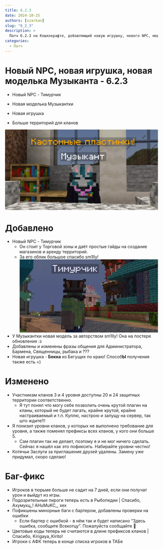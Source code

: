 ```yaml
---
title: 6.2.3
date: 2024-10-25
authors: [szarkan]
slug: "6_2_3"
description: >
  Патч 6.2.3 на Кошкокрафте, добавляющий новую игрушку, нового NPC, модельку для NPC и прочее!
categories:
  - Патч
---
```


# Новый NPC, новая игрушка, новая моделька Музыканта - 6.2.3

- Новый NPC - Тимурчик

- Новая моделька Музыкантки

- Новая игрушка

- Больше территорий для кланов

![Новая моделька Музыкантки](/assets/updates/6season/6_2_3/preview.png)

<!-- more -->

# Добавлено

- Новый NPC - Тимурчик
    - Он стоит у Торговой зоны и даёт простые гайды на создание магазинов и аренду территорий.
    - За его облик большое спасибо sm1lly!
    ![Тимурчик](/assets/updates/6season/6_2_3/timur.png)
- У Музыкантки новая модель за авторством sm1lly! Она на постере обновления :з
- Добавлены и изменены фразы общения для Администратора, Бармена, Священницы, рыбака и ???
- Новая игрушка - **Бекка** из Бегущих по краю! Способ**Ы** получения также есть =)

# Изменено

- Участникам кланов 3 и 4 уровня доступны 20 и 24 защитных территории соответственно.
    - Я тут понял что могу себе позволить очень крутой плагин на кланы, который не будет лагать, крайне крутой, крайне настраиваемый и т.п. Куплю, настрою и запущу на сервер, так што ждите!!!
- Я понизил уровни кланов, у которых не выполнено требование для уровня, а также поменял префиксы всех кланов, у кого они больше 5.
    - Сам плагин так не делает, поэтому я и не мог ничего сделать. Сейчас я нашёл как это пофиксить. Набирайте уровни честно!
- Котячьи Заслуги за приглашение друзей удалены. Замену уже придумал, скоро сделаю!

# Баг-фикс

- Игроков в тюрьме больше не садит на 7 дней, если они получат урон и выйдут из игры.
- Подозрительные пироги теперь есть в Рыбопедии | Спасибо, Ахумукц_! <span class="spoiler">AHuMuKC_, хех</span>
- Пофикшены минорные баги с бартером, добавлены проверки на ошибки
    - Если бартер с ошибкой - в нём так и будет написано “Здесь ошибка, сообщите Всекотцу”. Пожалуйста сообщайте 🙂
- Цветовые коды теперь не считаются в длине префиксов кланов | Спасибо, Kirigaya_Kirito!
- Игроки с АФК теперь в конце списка игроков в ТАБе